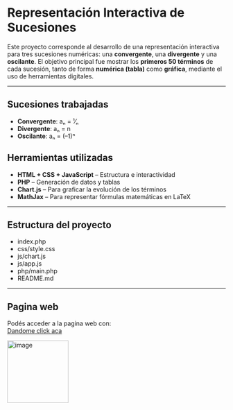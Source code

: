 # Representación Interactiva de Sucesiones

Este proyecto corresponde al desarrollo de una representación interactiva para tres sucesiones numéricas: una **convergente**, una **divergente** y una **oscilante**.
El objetivo principal fue mostrar los **primeros 50 términos** de cada sucesión, tanto de forma **numérica (tabla)** como **gráfica**, mediante el uso de herramientas digitales.

---

## Sucesiones trabajadas

- **Convergente**: aₙ = ¹⁄ₙ
- **Divergente**: aₙ = n
- **Oscilante**: aₙ = (–1)ⁿ

## Herramientas utilizadas

- **HTML + CSS + JavaScript** – Estructura e interactividad
- **PHP** – Generación de datos y tablas
- **Chart.js** – Para graficar la evolución de los términos
- **MathJax** – Para representar fórmulas matemáticas en LaTeX

---

## Estructura del proyecto

- index.php
- css/style.css
- js/chart.js
- js/app.js
- php/main.php
- README.md

---

## Pagina web

Podés acceder a la pagina web con:  
[Dandome click aca](https://32b939e7-260e-4f41-a1fb-ef2b3f17934d-00-fpg8dealay87.picard.replit.dev:4200)

[<img width="141" height="144" alt="image" src="https://github.com/user-attachments/assets/60c0bbbf-8a80-4265-b484-3ee779cd197c" />](https://32b939e7-260e-4f41-a1fb-ef2b3f17934d-00-fpg8dealay87.picard.replit.dev:4200)
